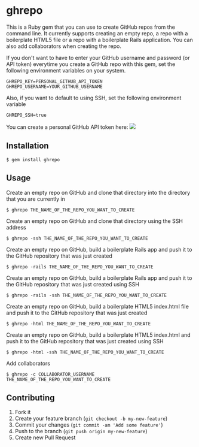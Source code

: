# ghrepo

This is a Ruby gem that you can use to create GitHub repos from the command line. It currently supports creating an empty repo, a repo with a boilerplate HTML5 file or a repo with a boilerplate Rails application. You can also add collaborators when creating the repo.

If you don't want to have to enter your GitHub username and password (or API token) everytime you create a GitHub repo with this gem, set the following environment variables on your system.

```
GHREPO_KEY=PERSONAL_GITHUB_API_TOKEN
GHREPO_USERNAME=YOUR_GITHUB_USERNAME
```

Also, if you want to default to using SSH, set the following environment variable

```
GHREPO_SSH=true
```

You can create a personal GitHub API token here:
<img src="https://d2oawfjgoy88bd.cloudfront.net/5393b246c38aa547534fcae3/5393b246c38aa547534fcae5/5393b24ac38aa54754e9b138.png?Expires=1402277210&Signature=GpJuRQJMfxRpGohuxHZnKd9H1DcmBskpLshyJsMF4y2RQc89-YcRWY-gYtT6yFzG7lD2483YKlGk6H5mjljG0kEp-eAvVndMPSkdX9wK~VRJMWgoC9Y3RobP9nOruCaRR4O6wKngFjetKrTcHvCL6CyE9PcSCQIy2ta4Ua0EBaaJ794RcNp0fIxv3XzYqNiPM0Nfo~c7zFn0kPU9BULq56zbSfBI3B1fnIGaIM1iLCDHP6RWWD4ECd3q62PlwhPX42equ5PLD2P~u20gmgujWvw-fUiyj65UZeVf0esaknZmoatZdIhu3B6FkOx6~et9gahYz1s98KfKrbPRfiJplA__&Key-Pair-Id=APKAJHEJJBIZWFB73RSA">

## Installation

    $ gem install ghrepo

## Usage

Create an empty repo on GitHub and clone that directory into the directory that you are currently in

```
$ ghrepo THE_NAME_OF_THE_REPO_YOU_WANT_TO_CREATE
```

Create an empty repo on GitHub and clone that directory using the SSH address

```
$ ghrepo -ssh THE_NAME_OF_THE_REPO_YOU_WANT_TO_CREATE
```

Create an empty repo on GitHub, build a boilerplate Rails app and push it to the GitHub repository that was just created

```
$ ghrepo -rails THE_NAME_OF_THE_REPO_YOU_WANT_TO_CREATE
```

Create an empty repo on GitHub, build a boilerplate Rails app and push it to the GitHub repository that was just created using SSH

```
$ ghrepo -rails -ssh THE_NAME_OF_THE_REPO_YOU_WANT_TO_CREATE
```

Create an empty repo on GitHub, build a boilerplate HTML5 index.html file and push it to the GitHub repository that was just created

```
$ ghrepo -html THE_NAME_OF_THE_REPO_YOU_WANT_TO_CREATE
```

Create an empty repo on GitHub, build a boilerplate HTML5 index.html and push it to the GitHub repository that was just created using SSH

```
$ ghrepo -html -ssh THE_NAME_OF_THE_REPO_YOU_WANT_TO_CREATE
```

Add collaborators

```
$ ghrepo -c COLLABORATOR_USERNAME THE_NAME_OF_THE_REPO_YOU_WANT_TO_CREATE
```

## Contributing

1. Fork it
2. Create your feature branch (`git checkout -b my-new-feature`)
3. Commit your changes (`git commit -am 'Add some feature'`)
4. Push to the branch (`git push origin my-new-feature`)
5. Create new Pull Request
